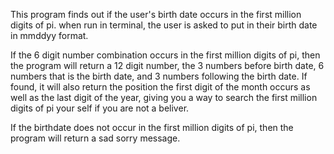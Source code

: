 This program finds out if the user's birth date occurs in the first million digits of pi.
when run in terminal, the user is asked to put in their birth date in mmddyy format.

If the 6 digit number combination occurs in the first million digits of pi, then
the program will return a 12 digit number, the 3 numbers before birth date, 6 numbers 
that is the birth date, and 3 numbers following the birth date.  If found, it will 
also return the position the first digit of the month occurs as well as the last digit of the year, giving you a way to search the first million digits of pi your self if you 
are not a beliver.

If the birthdate does not occur in the first million digits of pi, then the program will
return a sad sorry message.